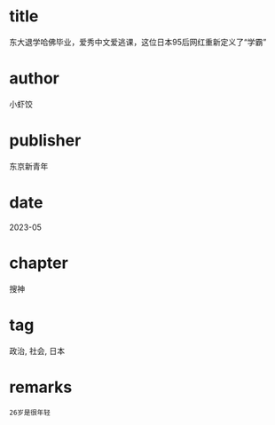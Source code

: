 # title
东大退学哈佛毕业，爱秀中文爱逃课，这位日本95后网红重新定义了“学霸”

# author
小虾饺

# publisher
东京新青年

# date
2023-05

# chapter
搜神

# tag
政治, 社会, 日本

# remarks
`26岁是很年轻`
